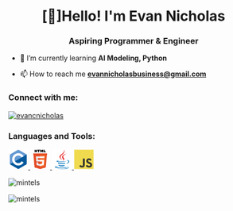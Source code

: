 <h1 align="center">[👋]Hello! I'm Evan Nicholas</h1>
<h3 align="center">Aspiring Programmer & Engineer</h3>

- 🌱 I’m currently learning **AI Modeling, Python**

- 📫 How to reach me **evannicholasbusiness@gmail.com**

<h3 align="left">Connect with me:</h3>
<p align="left">
<a href="https://instagram.com/evanconnornicholas" target="blank"><img align="center" src="https://raw.githubusercontent.com/rahuldkjain/github-profile-readme-generator/master/src/images/icons/Social/instagram.svg" alt="evancnicholas" height="30" width="40" /></a>
</p>

<h3 align="left">Languages and Tools:</h3>
<p align="left"> <a href="https://www.cprogramming.com/" target="_blank" rel="noreferrer"> <img src="https://raw.githubusercontent.com/devicons/devicon/master/icons/c/c-original.svg" alt="c" width="40" height="40"/> </a> <a href="https://www.w3.org/html/" target="_blank" rel="noreferrer"> <img src="https://raw.githubusercontent.com/devicons/devicon/master/icons/html5/html5-original-wordmark.svg" alt="html5" width="40" height="40"/> </a> <a href="https://www.java.com" target="_blank" rel="noreferrer"> <img src="https://raw.githubusercontent.com/devicons/devicon/master/icons/java/java-original.svg" alt="java" width="40" height="40"/> </a> <a href="https://developer.mozilla.org/en-US/docs/Web/JavaScript" target="_blank" rel="noreferrer"> <img src="https://raw.githubusercontent.com/devicons/devicon/master/icons/javascript/javascript-original.svg" alt="javascript" width="40" height="40"/> </a> </p>

<p><img align="center" src="https://github-readme-stats.vercel.app/api/top-langs?username=mintels&show_icons=true&theme=dark&title_color=ffffff&text_color=ffffff&bg_color=000000&hide_border=true&locale=en&layout=compact" alt="mintels" /></p>

<p><img align="center" src="https://github-readme-streak-stats.herokuapp.com/?user=mintels&theme=dark" alt="mintels" /></p>
